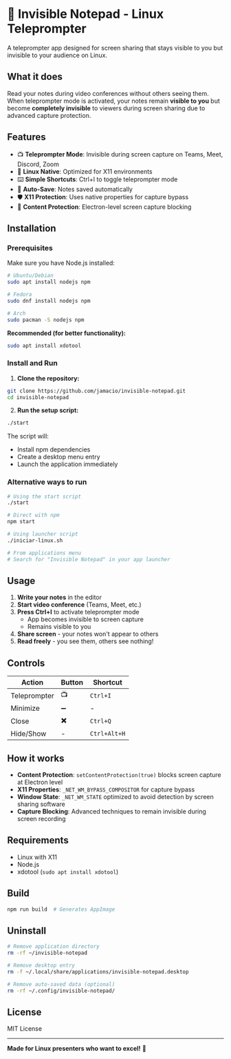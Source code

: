 # 🐧 Invisible Notepad - Linux Teleprompter

A teleprompter app designed for screen sharing that stays visible to you but invisible to your audience on Linux.

## What it does

Read your notes during video conferences without others seeing them. When teleprompter mode is activated, your notes remain **visible to you** but become **completely invisible** to viewers during screen sharing due to advanced capture protection.

## Features

- 📺 **Teleprompter Mode**: Invisible during screen capture on Teams, Meet, Discord, Zoom
- 🐧 **Linux Native**: Optimized for X11 environments
- ⌨️ **Simple Shortcuts**: Ctrl+I to toggle teleprompter mode
- 💾 **Auto-Save**: Notes saved automatically
- 🛡️ **X11 Protection**: Uses native properties for capture bypass
- 🎯 **Content Protection**: Electron-level screen capture blocking

## Installation

### Prerequisites

Make sure you have Node.js installed:

```bash
# Ubuntu/Debian
sudo apt install nodejs npm

# Fedora
sudo dnf install nodejs npm

# Arch
sudo pacman -S nodejs npm
```

**Recommended (for better functionality):**

```bash
sudo apt install xdotool
```

### Install and Run

1. **Clone the repository:**

```bash
git clone https://github.com/jamacio/invisible-notepad.git
cd invisible-notepad
```

2. **Run the setup script:**

```bash
./start
```

The script will:

- Install npm dependencies
- Create a desktop menu entry
- Launch the application immediately

### Alternative ways to run

```bash
# Using the start script
./start

# Direct with npm
npm start

# Using launcher script
./iniciar-linux.sh

# From applications menu
# Search for "Invisible Notepad" in your app launcher
```

## Usage

1. **Write your notes** in the editor
2. **Start video conference** (Teams, Meet, etc.)
3. **Press Ctrl+I** to activate teleprompter mode
   - App becomes invisible to screen capture
   - Remains visible to you
4. **Share screen** - your notes won't appear to others
5. **Read freely** - you see them, others see nothing!

## Controls

| Action       | Button | Shortcut     |
| ------------ | ------ | ------------ |
| Teleprompter | 📺     | `Ctrl+I`     |
| Minimize     | ➖     | -            |
| Close        | ✖️     | `Ctrl+Q`     |
| Hide/Show    | -      | `Ctrl+Alt+H` |

## How it works

- **Content Protection**: `setContentProtection(true)` blocks screen capture at Electron level
- **X11 Properties**: `_NET_WM_BYPASS_COMPOSITOR` for capture bypass
- **Window State**: `_NET_WM_STATE` optimized to avoid detection by screen sharing software
- **Capture Blocking**: Advanced techniques to remain invisible during screen recording

## Requirements

- Linux with X11
- Node.js
- xdotool (`sudo apt install xdotool`)

## Build

```bash
npm run build  # Generates AppImage
```

## Uninstall

```bash
# Remove application directory
rm -rf ~/invisible-notepad

# Remove desktop entry
rm -f ~/.local/share/applications/invisible-notepad.desktop

# Remove auto-saved data (optional)
rm -rf ~/.config/invisible-notepad/
```

## License

MIT License

---

**Made for Linux presenters who want to excel!** 🚀
